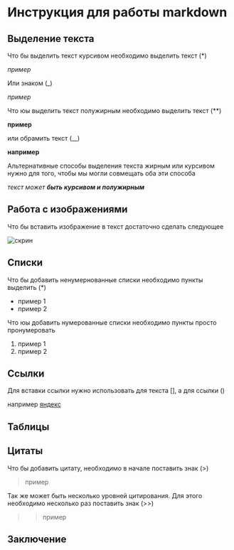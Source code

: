 # Инструкция для работы markdown

## Выделение текста
Что бы выделить текст курсивом необходимо выделить текст (*)

*пример*

Или знаком (_)

_пример_

Что юы выделить текст полужирным необходимо выделить текст (**)

**пример**

или обрамить текст (__)

__например__

Альтернативные способы выделения текста жирным или курсивом нужно для того, чтобы мы могли совмещать оба эти способа 

_текст может **быть курсивом и полужирным**_


## Работа с изображениями

Что бы вставить изображение в текст достаточно сделать следующее

![скрин](scrn.jpg)

## Списки


Что бы добавить ненумернованные списки необходимо пункты выделить (*)

* пример 1
* пример 2

Что юы добавить нумерованные списки необходимо пункты просто пронумеровать

1. пример 1
2. пример 2

## Ссылки

Для вставки ссылки нужно использовать для текста [], а для ссылки ()

например [яндекс](yandex.ru)

## Таблицы

## Цитаты

Что бы добавить цитату, необходимо в начале поставить знак (>)

> пример

Так же может быть несколько уровней цитирования. Для этого необходимо несколько раз поставить знак (>>)

>> пример

 ## Заключение